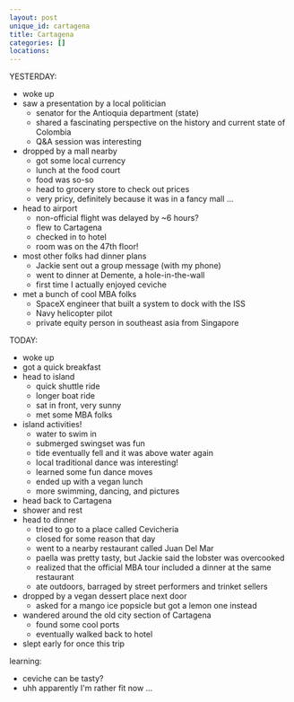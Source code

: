 ```yaml
---
layout: post
unique_id: cartagena
title: Cartagena
categories: []
locations: 
---
```


YESTERDAY:
* woke up
* saw a presentation by a local politician
  * senator for the Antioquia department (state)
  * shared a fascinating perspective on the history and current state of Colombia
  * Q&A session was interesting
* dropped by a mall nearby
  * got some local currency
  * lunch at the food court
  * food was so-so
  * head to grocery store to check out prices
  * very pricy, definitely because it was in a fancy mall ...
* head to airport
  * non-official flight was delayed by ~6 hours?
  * flew to Cartagena
  * checked in to hotel
  * room was on the 47th floor!
* most other folks had dinner plans
  * Jackie sent out a group message (with my phone)
  * went to dinner at Demente, a hole-in-the-wall
  * first time I actually enjoyed ceviche
* met a bunch of cool MBA folks
  * SpaceX engineer that built a system to dock with the ISS
  * Navy helicopter pilot
  * private equity person in southeast asia from Singapore

TODAY:
* woke up
* got a quick breakfast
* head to island
  * quick shuttle ride
  * longer boat ride
  * sat in front, very sunny
  * met some MBA folks
* island activities!
  * water to swim in
  * submerged swingset was fun
  * tide eventually fell and it was above water again
  * local traditional dance was interesting!
  * learned some fun dance moves
  * ended up with a vegan lunch
  * more swimming, dancing, and pictures
* head back to Cartagena
* shower and rest
* head to dinner
  * tried to go to a place called Cevicheria
  * closed for some reason that day
  * went to a nearby restaurant called Juan Del Mar
  * paella was pretty tasty, but Jackie said the lobster was overcooked
  * realized that the official MBA tour included a dinner at the same restaurant
  * ate outdoors, barraged by street performers and trinket sellers
* dropped by a vegan dessert place next door
  * asked for a mango ice popsicle but got a lemon one instead
* wandered around the old city section of Cartagena
  * found some cool ports
  * eventually walked back to hotel
* slept early for once this trip

learning:
* ceviche can be tasty?
* uhh apparently I'm rather fit now ...
